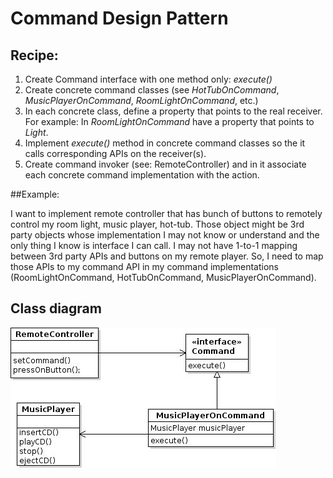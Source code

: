 # Command Design Pattern

## Recipe:

1. Create Command interface with one method only: *execute()*
2. Create concrete command classes (see *HotTubOnCommand*, *MusicPlayerOnCommand*, *RoomLightOnCommand*, etc.)
3. In each concrete class, define a property that points to the real receiver. For example: In *RoomLightOnCommand* have a property that points to *Light*.
4. Implement *execute()* method in concrete command classes so the it calls corresponding APIs on the receiver(s).
4. Create command invoker (see: RemoteController) and in it associate each concrete command implementation with the action. 

##Example:

I want to implement remote controller that has bunch of buttons to remotely control my room light, music player, hot-tub. Those object might be 3rd party objects whose implementation I may not know or understand and the only thing I know is interface I can call. I may not have 1-to-1 mapping between 3rd party APIs and buttons on my remote player. So, I need to map those APIs to my command API in my command implementations (RoomLightOnCommand, HotTubOnCommand, MusicPlayerOnCommand).

## Class diagram
![alt tag](https://github.com/bozanarh/design_patterns/blob/master/cmdPattern/cmdPatternClass.jpg)
